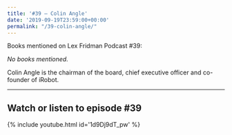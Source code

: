 ```yaml
---
title: '#39 – Colin Angle'
date: '2019-09-19T23:59:00+00:00'
permalink: "/39-colin-angle/"
---
```


Books mentioned on Lex Fridman Podcast #39:

*No books mentioned.*

<!--more-->

Colin Angle is the chairman of the board, chief executive officer and co-founder of iRobot.

- - - - - -

## Watch or listen to episode #39

{% include youtube.html id='1d9Dj9dT_pw' %}